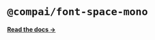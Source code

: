 # `@compai/font-space-mono`

[**Read the docs &rarr;**](https://components.ai/docs/typefaces/space-mono)
